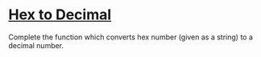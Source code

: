 # [Hex to Decimal](https://www.codewars.com/kata/hex-to-decimal "https://www.codewars.com/kata/57a4d500e298a7952100035d")

Complete the function which converts hex number (given as a string) to a decimal number.